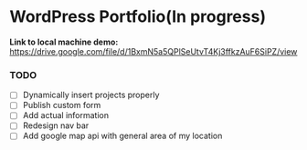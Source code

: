 # WordPress Portfolio(In progress)

**Link to local machine demo:**
https://drive.google.com/file/d/1BxmN5a5QPlSeUtvT4Kj3ffkzAuF6SiPZ/view

### TODO
- [ ] Dynamically insert projects properly
- [ ] Publish custom form
- [ ] Add actual information
- [ ] Redesign nav bar
- [ ] Add google map api with general area of my location
